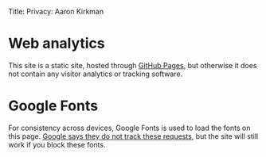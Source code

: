 Title: Privacy: Aaron Kirkman


# Web analytics

This site is a static site, hosted through [GitHub Pages](https://pages.github.com/), but otherwise it does not contain any visitor analytics or tracking software.

# Google Fonts

For consistency across devices, Google Fonts is used to load the fonts on this page.
[Google says they do not track these requests](https://web.archive.org/web/20200426130508/https://developers.google.com/fonts/faq), but the site will still work if you block these fonts.
